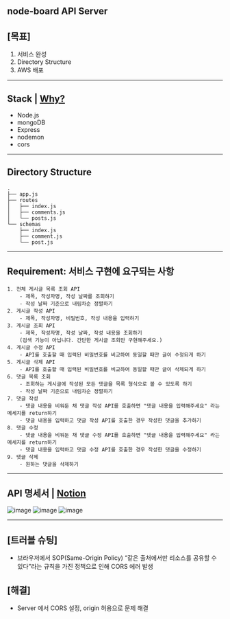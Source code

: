 ## node-board API Server

## [목표]
1) 서비스 완성
2) Directory Structure
3) AWS 배포

---
## Stack | [Why?](https://velog.io/@sksgur3217?tag=%ED%9A%8C%EA%B3%A0%EB%A1%9D)
- Node.js
- mongoDB
- Express
- nodemon
- cors

---
## Directory Structure
```
.
├── app.js
├── routes
│   ├── index.js
│   ├── comments.js
│   └── posts.js
└── schemas
    ├── index.js
    ├── comment.js
    └── post.js
```
---
## Requirement: 서비스 구현에 요구되는 사항
```
1. 전체 게시글 목록 조회 API
    - 제목, 작성자명, 작성 날짜를 조회하기
    - 작성 날짜 기준으로 내림차순 정렬하기
2. 게시글 작성 API
    - 제목, 작성자명, 비밀번호, 작성 내용을 입력하기
3. 게시글 조회 API
    - 제목, 작성자명, 작성 날짜, 작성 내용을 조회하기 
    (검색 기능이 아닙니다. 간단한 게시글 조회만 구현해주세요.)
4. 게시글 수정 API
    - API를 호출할 때 입력된 비밀번호를 비교하여 동일할 때만 글이 수정되게 하기
5. 게시글 삭제 API
    - API를 호출할 때 입력된 비밀번호를 비교하여 동일할 때만 글이 삭제되게 하기
6. 댓글 목록 조회
    - 조회하는 게시글에 작성된 모든 댓글을 목록 형식으로 볼 수 있도록 하기
    - 작성 날짜 기준으로 내림차순 정렬하기
7. 댓글 작성
    - 댓글 내용을 비워둔 채 댓글 작성 API를 호출하면 "댓글 내용을 입력해주세요" 라는 메세지를 return하기
    - 댓글 내용을 입력하고 댓글 작성 API를 호출한 경우 작성한 댓글을 추가하기
8. 댓글 수정
    - 댓글 내용을 비워둔 채 댓글 수정 API를 호출하면 "댓글 내용을 입력해주세요" 라는 메세지를 return하기
    - 댓글 내용을 입력하고 댓글 수정 API를 호출한 경우 작성한 댓글을 수정하기
9. 댓글 삭제
    - 원하는 댓글을 삭제하기
```

---
## API 명세서 | [Notion](https://planet-aletopelta-fbc.notion.site/4331253a099e4e7f98e80478fadaa826?v=17a4a5a0e3794f29a6d25a04d21ec525)
![image](https://user-images.githubusercontent.com/61128538/204847206-d4d1d6dd-0108-40bc-82cf-4f7e824b3772.png)
![image](https://user-images.githubusercontent.com/61128538/204847440-732a7882-3592-4bfc-82b9-bf9e422f8a81.png)
![image](https://user-images.githubusercontent.com/61128538/204847313-c958568a-0e72-4c6f-9e43-a5d2a1049142.png)

---
## [트러블 슈팅]
- 브라우저에서 SOP(Same-Origin Policy) “같은 출처에서만 리소스를 공유할 수 있다”라는 규칙을 가진 정책으로 인해 CORS 에러 발생

## [해결]
- Server 에서 CORS 설정, origin 허용으로 문제 해결
